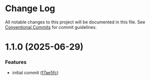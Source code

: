 # Change Log

All notable changes to this project will be documented in this file.
See [Conventional Commits](https://conventionalcommits.org) for commit guidelines.

# 1.1.0 (2025-06-29)

### Features

- initial commit ([f7ae5fc](https://github.com/RicardoPang/pf-ai-monorepo/commit/f7ae5fceb798194ccf81f7999d07f181004f0443))
